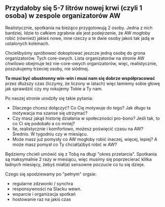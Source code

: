 ## Przydałoby się 5-7 litrów nowej krwi (czyli 1 osoba) w zespole organizatorów AW

Realistycznie, spotkania na bieżąco przygotowują 2 osoby. Jedna z nich bardziej. 
Idzie to całkiem zgrabnie ale jest podejrzenie, że AW mogłoby robić (również)
jakieś nowe, inne rzeczy a te dwie osoby jakoś tak jadą w ustalonych koleinach. 

Chcielibyśmy _spróbować_ dokoptować jeszcze jedną osobę do grona organizatorów. Tych core-owych. 
Lista organizatorów na stronie AW chwilowo obejmuje też nie-core-owych organizatorów, więc,
realistycznie, poszukujemy trzeciej osoby, nie siódmej.

**To musi być obustronny win-win i musi nam się dobrze współpracować** przez dłuższy czas 
(liczymy, że liczony w latach) więc łamiemy sobie głowę jak sprawdzić czy my rokujemy Tobie a Ty nam.

Po naszej stronie urodziły się takie pytania:
  * Dlaczego chcesz dołączyć? Co Cię motywuje do tego? Jak długo ta motywacja ma szanse się utrzymać?
  * Czy masz jakąś historię działania w społeczności pro-bono? Jeśli tak, to co Ci się podobało a co mniej?
  * Ile, realistycznie i komfortowo, możesz poświęcić czasu na AW? Średnio. W tygodniu czy w miesiącu.
  * Może masz już pomysły co AW mogłoby robić inaczej, więcej, lepiej? A może masz pomysł co Ty chciał(a)byś robić w AW?

Będziemy chcieli umówić się z Tobą na długi "okres przetarcia". Spotkania są maksymalnie 2 razy w miesiącu,
więc musimy się poprzecierać klilka ładnych miesięcy, żebyś miał(a) sensowne poczucie co tu się dzieje.


Czego się spodziewamy po "pełnym" orgsie:
  * regularne zdzwonki / synchra
  * responsywności na Slacku wewn.
  * wsparcie i organizacja spotkań
  * hostowanie raz na jakiś czas
